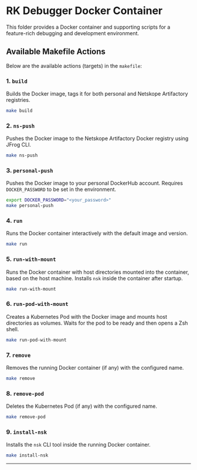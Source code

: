 # RK Debugger Docker Container

This folder provides a Docker container and supporting scripts for a feature-rich debugging and development environment.

## Available Makefile Actions

Below are the available actions (targets) in the `makefile`:

### 1. `build`

Builds the Docker image, tags it for both personal and Netskope Artifactory registries.

```sh
make build
```

### 2. `ns-push`

Pushes the Docker image to the Netskope Artifactory Docker registry using JFrog CLI.

```sh
make ns-push
```

### 3. `personal-push`

Pushes the Docker image to your personal DockerHub account. Requires `DOCKER_PASSWORD` to be set in the environment.

```sh
export DOCKER_PASSWORD="<your_password>"
make personal-push
```

### 4. `run`

Runs the Docker container interactively with the default image and version.

```sh
make run
```

### 5. `run-with-mount`

Runs the Docker container with host directories mounted into the container, based on the host machine. Installs `nsk` inside the container after startup.

```sh
make run-with-mount
```

### 6. `run-pod-with-mount`

Creates a Kubernetes Pod with the Docker image and mounts host directories as volumes. Waits for the pod to be ready and then opens a Zsh shell.

```sh
make run-pod-with-mount
```

### 7. `remove`

Removes the running Docker container (if any) with the configured name.

```sh
make remove
```

### 8. `remove-pod`

Deletes the Kubernetes Pod (if any) with the configured name.

```sh
make remove-pod
```

### 9. `install-nsk`

Installs the `nsk` CLI tool inside the running Docker container.

```sh
make install-nsk
```

---